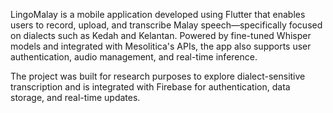 LingoMalay is a mobile application developed using Flutter that enables users to record, upload, and transcribe Malay speech—specifically focused on dialects such as Kedah and Kelantan. Powered by fine-tuned Whisper models and integrated with Mesolitica's APIs, the app also supports user authentication, audio management, and real-time inference.

The project was built for research purposes to explore dialect-sensitive transcription and is integrated with Firebase for authentication, data storage, and real-time updates.

